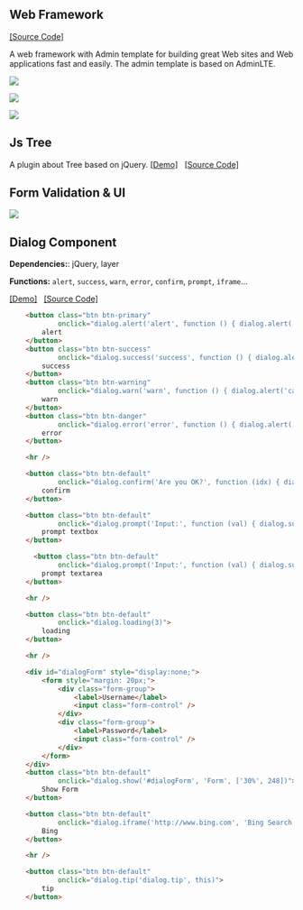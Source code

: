 ## Web Framework

[[Source Code]](https://github.com/BndyNet/web-framework)

A web framework with Admin template for building great Web sites and Web applications fast and easily.
The admin template is based on AdminLTE.

![](https://raw.githubusercontent.com/BndyNet/web-framework/master/screenshots/home.png)

![](https://raw.githubusercontent.com/BndyNet/web-framework/master/screenshots/home-sidebar-horizontal.png)

![](https://raw.githubusercontent.com/BndyNet/web-framework/master/screenshots/home-header-light.png)

## Js Tree

A plugin about Tree based on jQuery.
[[Demo]](http://bndy.net/html/jquery.btree/index.html) &nbsp; [[Source Code]](https://github.com/BndyNet/jslib/blob/master/src/jquery.btree/jquery.bTree.js)

## Form Validation & UI

![](http://bndy.net/html/images/demo_form.png)

## Dialog Component

**Dependencies:**: jQuery, layer

**Functions:** `alert`, `success`, `warn`, `error`, `confirm`, `prompt`, `iframe`...
 
[[Demo]](http://bndy.net/html/demo_dialog.html) &nbsp; [[Source Code]](https://github.com/BndyNet/jslib/blob/master/src/js/dialog.coffee)

```html
    <button class="btn btn-primary"
            onclick="dialog.alert('alert', function () { dialog.alert('callback'); })">
        alert
    </button>
    <button class="btn btn-success"
            onclick="dialog.success('success', function () { dialog.alert('callback'); })">
        success
    </button>
    <button class="btn btn-warning"
            onclick="dialog.warn('warn', function () { dialog.alert('callback'); })">
        warn
    </button>
    <button class="btn btn-danger"
            onclick="dialog.error('error', function () { dialog.alert('callback'); })">
        error
    </button>

    <hr />

    <button class="btn btn-default"
            onclick="dialog.confirm('Are you OK?', function (idx) { dialog.success('Yes: ' + idx)}, function (idx) { dialog.alert('No: ' + idx) })">
        confirm
    </button>

    <button class="btn btn-default"
            onclick="dialog.prompt('Input:', function (val) { dialog.success('value: ' + val)}, 1)">
        prompt textbox
    </button>

      <button class="btn btn-default"
            onclick="dialog.prompt('Input:', function (val) { dialog.success('value: ' + val)}, 2)">
        prompt textarea
    </button>

    <hr />

    <button class="btn btn-default"
            onclick="dialog.loading(3)">
        loading
    </button>

    <hr />

    <div id="dialogForm" style="display:none;">
        <form style="margin: 20px;">
            <div class="form-group">
                <label>Username</label>
                <input class="form-control" />
            </div>
            <div class="form-group">
                <label>Password</label>
                <input class="form-control" />
            </div>
        </form>
    </div>
    <button class="btn btn-default"
            onclick="dialog.show('#dialogForm', 'Form', ['30%', 248])">
        Show Form
    </button>

    <button class="btn btn-default"
            onclick="dialog.iframe('http://www.bing.com', 'Bing Search', ['80%', '80%'])">
        Bing
    </button>

    <hr />

    <button class="btn btn-default"
            onclick="dialog.tip('dialog.tip', this)">
        tip
    </button>
```
